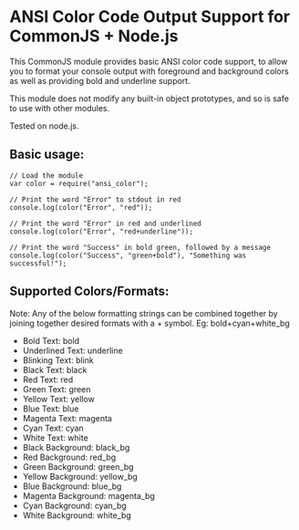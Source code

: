 ANSI Color Code Output Support for CommonJS + Node.js
===========================================

This CommonJS module provides basic ANSI color code support, to allow you to
format your console output with foreground and background colors as well as
providing bold and underline support.

This module does not modify any built-in object prototypes, and so is safe
to use with other modules.

Tested on node.js.

Basic usage:
-----------
    // Load the module
    var color = require("ansi_color");

    // Print the word "Error" to stdout in red
    console.log(color("Error", "red"));

    // Print the word "Error" in red and underlined
    console.log(color("Error", "red+underline"));

    // Print the word "Success" in bold green, followed by a message
    console.log(color("Success", "green+bold"), "Something was successful!");

Supported Colors/Formats:
-------------------------
Note: Any of the below formatting strings can be combined together by joining
together desired formats with a + symbol. Eg: bold+cyan+white_bg

- Bold Text: bold
- Underlined Text: underline
- Blinking Text: blink
- Black Text: black
- Red Text: red
- Green Text: green
- Yellow Text: yellow
- Blue Text: blue
- Magenta Text: magenta
- Cyan Text: cyan
- White Text: white
- Black Background: black_bg
- Red Background: red_bg
- Green Background: green_bg
- Yellow Background: yellow_bg
- Blue Background: blue_bg
- Magenta Background: magenta_bg
- Cyan Background: cyan_bg
- White Background: white_bg